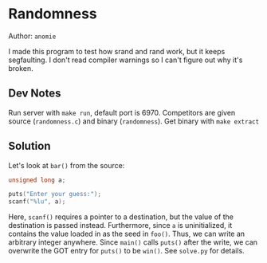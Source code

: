 # Randomness

Author: `anomie`

I made this program to test how srand and rand work, but it keeps segfaulting. I don't read compiler warnings so I can't figure out why it's broken.

## Dev Notes
Run server with `make run`, default port is 6970. Competitors are given source (`randomness.c`) and binary (`randomness`). Get binary with `make extract`

## Solution
Let's look at `bar()` from the source:
```c
unsigned long a;

puts("Enter your guess:");
scanf("%lu", a);
```
Here, `scanf()` requires a pointer to a destination, but the value of the destination is passed instead. Furthermore, since `a` is uninitialized, it contains the value loaded in as the seed in `foo()`. Thus, we can write an arbitrary integer anywhere. Since `main()` calls `puts()` after the write, we can overwrite the GOT entry for `puts()` to be `win()`. See `solve.py` for details.
